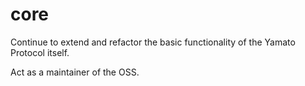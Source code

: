 # core

Continue to extend and refactor the basic functionality of the Yamato Protocol itself.&#x20;

Act as a maintainer of the OSS.

